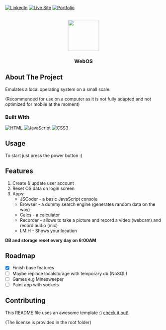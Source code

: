 [![LinkedIn][linkedin-shield]][linkedin-url]
[![Live Site][website-shield]][website-url]
[![Portfolio][portfolio-shield]][portfolio-url]

<!-- PROJECT LOGO -->
<br />
<div align="center">
    <picture>
        <source media="(prefers-color-scheme: light)" srcset="https://github.com/liogiladi/web-os/blob/a7f67cd09365cc8fc8096f049d6d4f88ae353137/media/svgs/logo-basic-black.svg">
        <source media="(prefers-color-scheme: dark)" srcset="https://github.com/liogiladi/web-os/blob/a7f67cd09365cc8fc8096f049d6d4f88ae353137/media/svgs/logo-basic.svg">
        <img width="100px"/>
    </picture>

  <h3 align="center">WebOS</h3>
</div>

<!-- ABOUT THE PROJECT -->

## About The Project

Emulates a local operating system on a small scale.

(Recommended for use on a computer as it is not fully adapted and not optimized for mobile at the moment)

### Built With

[![HTML][HTML]][HTML-url]
[![JavaScript][JavaScript]][JavaScript-url]
[![CSS3][CSS3]][CSS3-url]


## Usage
To start just press the power button :)

## Features

1. Create & update user account
2. Reset OS data on login screen
3. Apps:
   - JSCoder - a basic JavaScript console
   - Browser - a dummy search engine (generates random data on the way)
   - Calcs - a calculator
   - Recorder - allows to take a picture and record a video (webcam) and record audio (mic)
   - I.M.H - Shows your location
  
  **DB and storage reset every day on 6:00AM**
     
<!-- ROADMAP -->

## Roadmap

-   [x] Finish base features
-   [ ] Maybe replace localstorage with temporary db (NoSQL)
-   [ ] Games e.g Minesweeper
-   [ ] Paint app with sockets

<!-- CONTRIBUTING -->

## Contributing

This README file uses an awesome template :) [check it out!](https://github.com/othneildrew/Best-README-Template)

(The license is provided in the root folder)

[linkedin-shield]: https://img.shields.io/badge/-LinkedIn-black.svg?style=for-the-badge&logo=linkedin&colorB=555
[linkedin-url]: https://linkedin.com/in/liogiladi
[website-shield]: https://img.shields.io/badge/website-000000?style=for-the-badge&logo=About.me&logoColor=white
[website-url]: https://web-os-1998.vercel.app/
[portfolio-shield]: https://img.shields.io/badge/Portfolio-255E63?style=for-the-badge&logo=About.me&logoColor=white
[portfolio-url]: https://lio-giladi.vercel.app/
[HTML]: https://img.shields.io/badge/html5-%23E34F26.svg?style=for-the-badge&logo=html5&logoColor=white
[HTML-url]: https://html.spec.whatwg.org/multipage/
[JavaScript]: https://img.shields.io/badge/javascript-%23323330.svg?style=for-the-badge&logo=javascript&logoColor=%23F7DF1E
[JavaScript-url]: https://ecma-international.org/publications-and-standards/standards/ecma-262/
[CSS3]: https://img.shields.io/badge/css3-%231572B6.svg?style=for-the-badge&logo=css3&logoColor=white
[CSS3-url]: https://www.w3.org/TR/CSS/#css
